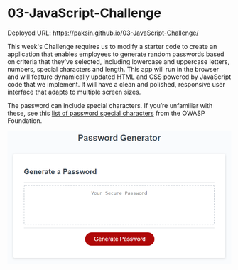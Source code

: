 # 03-JavaScript-Challenge

Deployed URL: https://paksin.github.io/03-JavaScript-Challenge/

This week's Challenge requires us to modify a starter code to create an application that enables employees to generate random passwords based on criteria that they’ve selected, including lowercase and uppercase letters, numbers, special characters and length. This app will run in the browser and will feature dynamically updated HTML and CSS powered by JavaScript code that we implement. It will have a clean and polished, responsive user interface that adapts to multiple screen sizes.

The password can include special characters. If you’re unfamiliar with these, see this [list of password special characters](https://www.owasp.org/index.php/Password_special_characters) from the OWASP Foundation.


![The Password Generator application displays a red button to "Generate Password".](./03-javascript-homework-demo.png)
